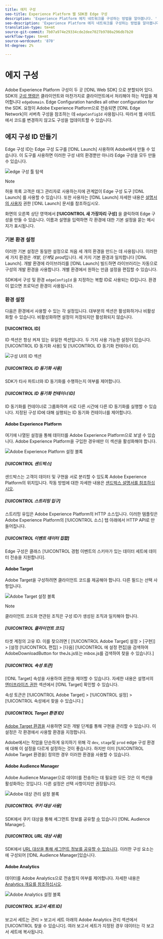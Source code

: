 ```yaml
---
title: 에지 구성
seo-title: Experience Platform 웹 SDK용 Edge 구성
description: 'Experience Platform 에지 네트워크를 구성하는 방법을 알아봅니다. '
seo-description: 'Experience Platform 에지 네트워크를 구성하는 방법을 알아봅니다. '
translation-type: tm+mt
source-git-commit: 7b07a974e29334cde2dee7027b9780a296db7b20
workflow-type: tm+mt
source-wordcount: '870'
ht-degree: 2%

---
```



# 에지 구성

Adobe Experience Platform 구성이 두 곳 [!DNL Web SDK] 으로 분할되어 있다. SDK의 [구성 명령은](configuring-the-sdk.md) 클라이언트와 마찬가지로 클라이언트에서 처리해야 하는 작업을 제어합니다 `edgeDomain`. Edge Configuration handles all other configuration for the SDK. 요청이 Adobe Experience Platform으로 전송되면 [!DNL Edge Network]이 서버측 구성을 참조하는 데 `edgeConfigId` 사용됩니다. 따라서 웹 사이트에서 코드를 변경하지 않고도 구성을 업데이트할 수 있습니다.

## 에지 구성 ID 만들기

Edge 구성 ID는 Edge 구성 도구를 [!DNL Launch] 사용하여 Adobe에서 만들 수 있습니다. 이 도구를 사용하면 이러한 구성 내의 환경뿐만 아니라 Edge 구성을 모두 만들 수 있습니다.

![edge 구성 툴 탐색](../../assets/edge_configuration_nav.png)

>[!NOTE]
>
>
>
>허용 목록 고객은 태그 관리자로 사용하는지에 관계없이 Edge 구성 도구 [!DNL Launch] 를 사용할 수 있습니다. 또한 사용자는 [!DNL Launch] 자세한 내용은 [설명서의 사용자](https://docs.adobe.com/content/help/ko-KR/launch/using/reference/admin/user-permissions.html) 권한 [!DNL Launch] 문서를 참조하십시오.

화면의 오른쪽 상단 영역에서 **[!UICONTROL 새 가장자리 구성]** 을 클릭하여 Edge 구성을 만들 수 있습니다. 이름과 설명을 입력하면 각 환경에 대한 기본 설정을 묻는 메시지가 표시됩니다.

### 기본 환경 설정

이러한 기본 설정은 동일한 설정으로 처음 세 개의 환경을 만드는 데 사용됩니다. 이러한 세 가지 환경은 *개발*, *단계*&#x200B;및 *prod*&#x200B;입니다. 세 가지 기본 환경과 일치합니다 [!DNL Launch]. 개발 환경에 라이브러리를 [!DNL Launch] 빌드하면 라이브러리는 자동으로 구성의 개발 환경을 사용합니다. 개별 환경에서 원하는 만큼 설정을 편집할 수 있습니다.

SDK에서 구성 및 환경 `edgeConfigId` 을 지정하는 복합 ID로 사용되는 ID입니다. 환경이 없으면 프로덕션 환경이 사용됩니다.

### 환경 설정

다음은 환경에서 사용할 수 있는 각 설정입니다. 대부분의 섹션은 활성화하거나 비활성화할 수 있습니다. 비활성화하면 설정이 저장되지만 활성화되지 않습니다.

#### [!UICONTROL ID]

ID 섹션은 항상 켜져 있는 유일한 섹션입니다. 두 가지 사용 가능한 설정이 있습니다. [!UICONTROL ID 동기화 사용] 및 [!UICONTROL ID 동기화 컨테이너 ID].

![구성 UI의 ID 섹션](../../assets/edge_configuration_identity.png)

##### [!UICONTROL ID 동기화 사용]

SDK가 타사 파트너와 ID 동기화를 수행하는지 여부를 제어합니다.

##### [!UICONTROL ID 동기화 컨테이너 ID]

ID 동기화를 컨테이너로 그룹화하여 서로 다른 시간에 다른 ID 동기화를 실행할 수 있습니다. 지정된 구성 ID에 대해 실행되는 ID 동기화 컨테이너를 제어합니다.

#### Adobe Experience Platform

여기에 나열된 설정을 통해 데이터를 Adobe Experience Platform으로 보낼 수 있습니다. Adobe Experience Platform을 구입한 경우에만 이 섹션을 활성화해야 합니다.

![Adobe Experience Platform 설정 블록](../../assets/edge_configuration_aep.png)

##### [!UICONTROL 샌드박스]

샌드박스는 고객이 데이터 및 구현을 서로 분리할 수 있도록 Adobe Experience Platform의 위치입니다. 작동 방법에 대한 자세한 내용은 [샌드박스 설명서를 참조하십시오](../../sandboxes/home.md).

##### [!UICONTROL 스트리밍 입구]

스트리밍 유입은 Adobe Experience Platform의 HTTP 소스입니다. 이러한 템플릿은 Adobe Experience Platform의 [!UICONTROL 소스] 탭 아래에서 HTTP API로 만들어집니다.

##### [!UICONTROL 이벤트 데이터 집합]

Edge 구성은 클래스 [!UICONTROL 경험 이벤트의 스키마가 있는 데이터 세트에 데이터 전송을 지원합니다].

#### Adobe Target

Adobe Target을 구성하려면 클라이언트 코드를 제공해야 합니다. 다른 필드는 선택 사항입니다.

![Adobe Target 설정 블록](../../assets/edge_configuration_target.png)

>[!NOTE]
>
>
>
>클라이언트 코드와 연관된 조직은 구성 ID가 생성된 조직과 일치해야 합니다.

##### [!UICONTROL 클라이언트 코드]

타겟 계정의 고유 ID. 이를 찾으려면 [ [!UICONTROL Adobe Target] 설정  > [구현]]  > [설정 [!UICONTROL 편집] > [다음]   [!UICONTROL 에 설정 편집]을 검색하여 AdobeDownloadButton for theJs.js또는 mbox.js를 검색하여 찾을 수 있습니다.]

##### [!UICONTROL 속성 토큰]

[!DNL Target] 속성을 사용하여 권한을 제어할 수 있습니다. 자세한 내용은 설명서의 [엔터프라이즈 권한](https://docs.adobe.com/content/help/en/target/using/administer/manage-users/enterprise/properties-overview.html) 섹션에서 [!DNL Target] 확인할 수 있습니다.

속성 토큰은 [!UICONTROL Adobe Target] > [!UICONTROL 설정] > [!UICONTROL 속성에서 찾을 수 있습니다.]

##### [!UICONTROL Target 환경 ID]

[Adobe Target 환경을](https://docs.adobe.com/content/help/en/target/using/administer/hosts.html) 사용하면 모든 개발 단계를 통해 구현을 관리할 수 있습니다. 이 설정은 각 환경에서 사용할 환경을 지정합니다.

Adobe에서는 작업을 단순하게 유지하기 위해 각 `dev`, `stage`및 `prod` edge 구성 환경에 대해 이 설정을 다르게 설정하는 것이 좋습니다. 하지만 이미 [!UICONTROL Adobe Target 환경을] 정의한 경우 이러한 환경을 사용할 수 있습니다.

#### Adobe Audience Manager

Adobe Audience Manager으로 데이터를 전송하는 데 필요한 모든 것은 이 섹션을 활성화하는 것입니다. 다른 설정은 선택 사항이지만 권장됩니다.

![Adobe 대상 관리 설정 블록](../../assets/edge_configuration_aam.png)

##### [!UICONTROL 쿠키 대상 사용]

SDK에서 쿠키 대상을 통해 세그먼트 정보를 공유할 [수](https://docs.adobe.com/content/help/en/audience-manager/user-guide/features/destinations/custom-destinations/create-cookie-destination.html) 있습니다 [!DNL Audience Manager].

##### [!UICONTROL URL 대상 사용]

SDK에서 [URL 대상을 통해 세그먼트 정보를 공유할 수 있습니다](https://docs.adobe.com/content/help/en/audience-manager/user-guide/features/destinations/custom-destinations/create-url-destination.html). 이러한 구성 요소는 에 구성되어 [!DNL Audience Manager]있습니다.

#### Adobe Analytics

데이터를 Adobe Analytics으로 전송할지 여부를 제어합니다. 자세한 내용은 [Analytics 개요를 참조하십시오](../solution-specific/analytics/analytics-overview.md).

![Adobe Analytics 설정 블록](../../assets/edge_configuration_aa.png)

##### [!UICONTROL 보고서 세트 ID]

보고서 세트는 관리 > 보고서 세트 아래의 Adobe Analytics 관리 섹션에서 [!UICONTROL 찾을 수 있습니다]. 여러 보고서 세트가 지정된 경우 데이터는 각 보고서 세트에 복사됩니다.
